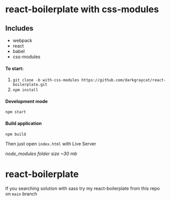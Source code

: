 # react-boilerplate with css-modules

## Includes
* webpack
* react
* babel
* css-modules

#### To start:
1. `git clone -b with-css-modules https://github.com/darkgraycat/react-boilerplate.git`
2. `npm install`

#### Development mode
`npm start`

#### Build application
`npm build`

Then just open `index.html` with Live Server

*node_modules folder size ~30 mb*


# react-boilerplate
If you searching solution with sass
try my react-boilerplate from
this repo on `main` branch